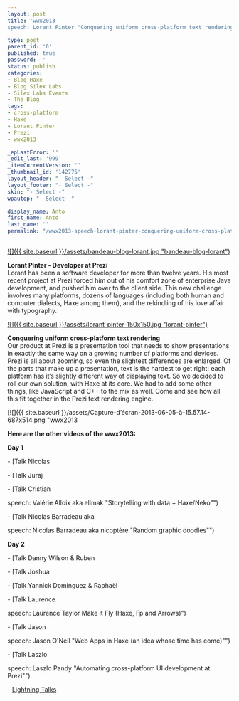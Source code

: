 ```yaml
---
layout: post
title: 'wwx2013
speech: Lorant Pinter "Conquering uniform cross-platform text rendering"'

type: post
parent_id: '0'
published: true
password: ''
status: publish
categories:
- Blog Haxe
- Blog Silex Labs
- Silex Labs Events
- The Blog
tags:
- cross-platform
- Haxe
- Lorant Pinter
- Prezi
- wwx2013

_epLastError: ''
_edit_last: '999'
_itemCurrentVersion: ''
_thumbnail_id: '142775'
layout_header: "- Select -"
layout_footer: "- Select -"
skin: "- Select -"
wpautop: "- Select -"

display_name: Anto
first_name: Anto
last_name: ''
permalink: "/wwx2013-speech-lorant-pinter-conquering-uniform-cross-platform-text-rendering/"
---
```


[![]({{ site.baseurl }}/assets/bandeau-blog-lorant.jpg "bandeau-blog-lorant")](https://www.silexlabs.org/142774/the-blog/wwx2013-speech-lorant-pinter-conquering-uniform-cross-platform-text-rendering/attachment/bandeau-blog-lorant/)

**Lorant Pinter - Developer at Prezi**  
Lorant has been a software developer for more than twelve years. His most recent project at Prezi forced him out of his comfort zone of enterprise Java development, and pushed him over to the client side. This new challenge involves many platforms, dozens of languages (including both human and computer dialects, Haxe among them), and the rekindling of his love affair with typography.

[![]({{ site.baseurl }}/assets/lorant-pinter-150x150.jpg "lorant-pinter")](https://www.silexlabs.org/142774/the-blog/wwx2013-speech-lorant-pinter-conquering-uniform-cross-platform-text-rendering/attachment/lorant-pinter/)

**Conquering uniform cross-platform text rendering**  
Our product at Prezi is a presentation tool that needs to show presentations in exactly the same way on a growing number of platforms and devices. Prezi is all about zooming, so even the slightest differences are enlarged. Of the parts that make up a presentation, text is the hardest to get
right: each platform has it’s slightly different way of displaying text. So we decided to roll our own solution, with Haxe at its core. We had to add some other things, like JavaScript and C++ to the mix as well. Come and see how all this fit together in the Prezi text rendering engine.  

[![]({{ site.baseurl }}/assets/Capture-d’écran-2013-06-05-à-15.57.14-687x514.png "wwx2013


**Here are the other videos of the wwx2013:**

**Day 1**

- [Talk Nicolas


- [Talk Juraj


- [Talk Cristian



speech: Valérie Alloix aka elimak "Storytelling with data + Haxe/Neko"")

- [Talk Nicolas Barradeau aka

speech: Nicolas Barradeau aka nicoptère "Random graphic doodles"")

**Day 2**

- [Talk Danny Wilson & Ruben


- [Talk Joshua


- [Talk Yannick Dominguez & Raphaël


- [Talk Laurence

speech: Laurence Taylor Make it Fly (Haxe, Fp and Arrows)")

- [Talk Jason

speech: Jason O'Neil "Web Apps in Haxe (an idea whose time has come)"")

- [Talk Laszlo

speech: Laszlo Pandy "Automating cross-platform UI development at Prezi"")

- [Lightning Talks](https://www.silexlabs.org/?p=143115 "wwx2013 Lightning Talks")